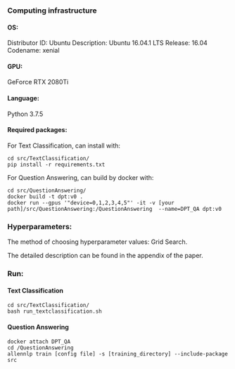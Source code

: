 ### Computing infrastructure

#### OS:

Distributor ID: Ubuntu
Description:    Ubuntu 16.04.1 LTS
Release:    16.04
Codename:   xenial

#### GPU:

GeForce RTX 2080Ti

#### Language:

Python 3.7.5

#### Required packages:

For Text Classification, can install with:

```
cd src/TextClassification/ 
pip install -r requirements.txt
```

For Question Answering, can build by docker with:

```
cd src/QuestionAnswering/
docker build -t dpt:v0 .
docker run --gpus '"device=0,1,2,3,4,5"' -it -v [your path]/src/QuestionAnswering:/QuestionAnswering  --name=DPT_QA dpt:v0
```

### Hyperparameters:

The method of choosing hyperparameter values: Grid Search.

The detailed description can be found in the appendix of the paper.


### Run:

#### Text Classification

```
cd src/TextClassification/
bash run_textclassification.sh
```

#### Question Answering

```
docker attach DPT_QA
cd /QuestionAnswering
allennlp train [config file] -s [training_directory] --include-package src
```
